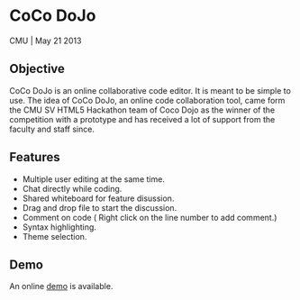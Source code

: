 CoCo DoJo
=============
CMU | May 21 2013

Objective
-------------
CoCo DoJo is an online collaborative code editor.  It is meant to be simple to use.  The idea of CoCo DoJo, an online code collaboration tool, came form the CMU SV HTML5 Hackathon team of Coco Dojo as the winner of the competition with a prototype and has received a lot of support from the faculty and staff since. 

Features
-------------
* Multiple user editing at the same time. 
* Chat directly while coding.
* Shared whiteboard for feature disussion. 
* Drag and drop file to start the discussion.
* Comment on code ( Right click on the line number to add comment.)
* Syntax highlighting.
* Theme selection. 

Demo
-------------
An online [demo](http://cocodojo.meteor.com) is available.
